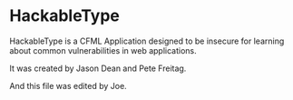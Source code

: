 HackableType
============

HackableType is a CFML Application designed to be insecure for learning about common vulnerabilities in web applications. 

It was created by Jason Dean and Pete Freitag.

And this file was edited by Joe.